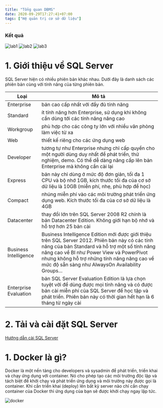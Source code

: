 ```yaml
---
title: "Tổng quan DBMS"
date: 2020-09-29T17:27:41+07:00
tags: ["Hệ quản trị cơ sở dữ liệu"]
---
```

### Kết quả
![lab1](/img/hqtcsdl/lab1/cau1.png)
![lab2](/img/hqtcsdl/lab2/final.png)
![lab3](/img/hqtcsdl/lab3/1.png)


# 1. Giới thiệu về SQL Server
SQL Server hiện có nhiều phiên bản khác nhau. Dưới đây là danh sách các phiên bản cùng với tính năng của từng phiên bản.

| Loại                  | Mô tả                                                                                                                                                                                                                                                                                           |
|-----------------------|-------------------------------------------------------------------------------------------------------------------------------------------------------------------------------------------------------------------------------------------------------------------------------------------------|
| Enterprise            | bản cao cấp nhất với đầy đủ tính năng                                                                                                                                                                                                                                                           |
| Standard              | ít tính năng hơn Enterprise, sử dụng khi không cần dùng tới các tính năng nâng cao                                                                                                                                                                                                              |
| Workgroup             | phù hợp cho các công ty lớn với nhiều văn phòng làm việc từ xa                                                                                                                                                                                                                                  |
| Web                   | thiết kế riêng cho các ứng dụng web                                                                                                                                                                                                                                                             |
| Developer             | tương tự như Enterprise nhưng chỉ cấp quyền cho một người dùng duy nhất để phát triển, thử nghiệm, demo. Có thể dễ dàng nâng cấp lên bản Enterprise mà không cần cài lại                                                                                                                        |
| Express               | bản này chỉ dùng ở mức độ đơn giản, tối đa 1 CPU và bộ nhớ 1GB, kích thước tối đa của cơ sở dữ liệu là 10GB (miễn phí, nhẹ, phù hợp để học)                                                                                                                                                     |
| Compact               | nhúng miễn phí vào các môi trường phát triển ứng dụng web. Kích thước tối đa của cơ sở dữ liệu là 4GB                                                                                                                                                                                           |
| Datacenter            | thay đổi lớn trên SQL Server 2008 R2 chính là bản Datacenter Edition. Không giới hạn bộ nhớ và hỗ trợ hơn 25 bản cài                                                                                                                                                                            |
| Business Intelligence | Business Intelligence Edition mới được giới thiệu trên SQL Server 2012. Phiên bản này có các tính năng của bản Standard và hỗ trợ một số tính năng nâng cao về BI như Power View và PowerPivot nhưng không hỗ trợ những tính năng nâng cao về mức độ sẵn sàng như AlwaysOn Availability Groups… |
| Enterprise Evaluation | bản SQL Server Evaluation Edition là lựa chọn tuyệt vời để dùng được mọi tính năng và có được bản cài miễn phí của SQL Server để học tập và phát triển. Phiên bản này có thời gian hết hạn là 6 tháng từ ngày cài                                                                               |

# 2. Tải và cài đặt SQL Server 
[Hướng dẫn cài SQL Server](https://www.howkteam.vn/course/huong-dan-cai-dat/huong-dan-cai-dat-sql-server-102)

# 1. Docker là gì?
Docker là một nền tảng cho developers và sysadmin để phát triển, triển khai và chạy ứng dụng với container. Nó cho phép tạo các môi trường độc lập và tách biệt để khởi chạy và phát triển ứng dụng và môi trường này được gọi là container. Khi cần triển khai (deploy) lên bất kỳ server nào chỉ cần chạy container của Docker thì ứng dụng của bạn sẽ được khởi chạy ngay lập tức.

![docker](/img/hqtcsdl/lab2/2.png)

